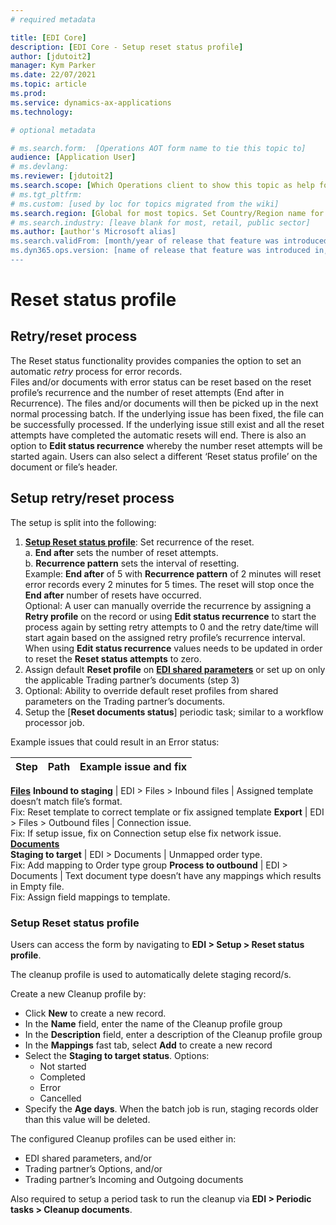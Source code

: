 ```yaml
---
# required metadata

title: [EDI Core]
description: [EDI Core - Setup reset status profile]
author: [jdutoit2]
manager: Kym Parker
ms.date: 22/07/2021
ms.topic: article
ms.prod: 
ms.service: dynamics-ax-applications
ms.technology: 

# optional metadata

# ms.search.form:  [Operations AOT form name to tie this topic to]
audience: [Application User]
# ms.devlang: 
ms.reviewer: [jdutoit2]
ms.search.scope: [Which Operations client to show this topic as help for, to be set by content strategist, see list here: https://microsoft.sharepoint.com/teams/DynDoc/_layouts/15/WopiFrame.aspx?sourcedoc={23419e1c-eb64-42e9-aa9b-79875b428718}&action=edit&wd=target%28Core%20Dynamics%20AX%20CP%20requirements%2Eone%7C4CC185C0%2DEFAA%2D42CD%2D94B9%2D8F2A45E7F61A%2FVersions%20list%20for%20docs%20topics%7CC14BE630%2D5151%2D49D6%2D8305%2D554B5084593C%2F%29]
# ms.tgt_pltfrm: 
# ms.custom: [used by loc for topics migrated from the wiki]
ms.search.region: [Global for most topics. Set Country/Region name for localizations]
# ms.search.industry: [leave blank for most, retail, public sector]
ms.author: [author's Microsoft alias]
ms.search.validFrom: [month/year of release that feature was introduced in, in format yyyy-mm-dd]
ms.dyn365.ops.version: [name of release that feature was introduced in, see list here: https://microsoft.sharepoint.com/teams/DynDoc/_layouts/15/WopiFrame.aspx?sourcedoc={23419e1c-eb64-42e9-aa9b-79875b428718}&action=edit&wd=target%28Core%20Dynamics%20AX%20CP%20requirements%2Eone%7C4CC185C0%2DEFAA%2D42CD%2D94B9%2D8F2A45E7F61A%2FVersions%20list%20for%20docs%20topics%7CC14BE630%2D5151%2D49D6%2D8305%2D554B5084593C%2F%29]
---
```


# Reset status profile

## Retry/reset process

The Reset status functionality provides companies the option to set an automatic _retry_ process for error records. <br>
Files and/or documents with error status can be reset based on the reset profile’s recurrence and the number of reset attempts (End after in Recurrence).
The files and/or documents will then be picked up in the next normal processing batch. If the underlying issue has been fixed, the file can be successfully processed. If the underlying issue still exist and all the reset attempts have completed the automatic resets will end. There is also an option to **Edit status recurrence** whereby the number reset attempts will be started again. Users can also select a different ‘Reset status profile’ on the document or file’s header.

## Setup retry/reset process
The setup is split into the following:
1.	[**Setup Reset status profile**](#setup-reset-status-profile): Set recurrence of the reset. <br>
a.	**End after** sets the number of reset attempts. <br>
b.	**Recurrence pattern** sets the interval of resetting. <br>
Example: **End after** of 5 with **Recurrence pattern** of 2 minutes will reset error records every 2 minutes for 5 times. The reset will stop once the **End after** number of resets have occurred. <br> Optional: A user can manually override the recurrence by assigning a **Retry profile** on the record or using **Edit status recurrence** to start the process again by setting retry attempts to 0 and the retry date/time will start again based on the assigned retry profile’s recurrence interval. When using **Edit status recurrence** values needs to be updated in order to reset the **Reset status attempts** to zero.
2.	Assign default **Reset profile** on [**EDI shared parameters**](EDI_SharedParameters.md) or set up on only the applicable Trading partner’s documents (step 3)
3.	Optional: Ability to override default reset profiles from shared parameters on the Trading partner’s documents.
4.	Setup the [**Reset documents status**] periodic task; similar to a workflow processor job.

Example issues that could result in an Error status:

**Step** 	                        | **Path**                              | **Example issue and fix**
:-------------------------------- |:------------------------------------- |:-------------------------------------
<ins>**Files**</ins>
**Inbound to staging**            |	EDI > Files > Inbound files           |	Assigned template doesn’t match file’s format. <br> Fix: Reset template to correct template or fix assigned template
**Export**                        |	EDI > Files > Outbound files          |	Connection issue. <br> Fix: If setup issue, fix on Connection setup else fix network issue.
<ins>**Documents**</ins>	
**Staging to target**             |	EDI > Documents                       | Unmapped order type. <br> Fix: Add mapping to Order type group
**Process to outbound**           |	EDI > Documents                       |	Text document type doesn’t have any mappings which results in Empty file. <br> Fix: Assign field mappings to template.


### Setup Reset status profile

Users can access the form by navigating to **EDI > Setup > Reset status profile**.

The cleanup profile is used to automatically delete staging record/s.

Create a new Cleanup profile by:
- Click **New** to create a new record. 
- In the **Name** field, enter the name of the Cleanup profile group
- In the **Description** field, enter a description of the Cleanup profile group
- In the **Mappings** fast tab, select **Add** to create a new record
- Select the **Staging to target status**. Options:
  - Not started
  - Completed
  - Error
  - Cancelled
- Specify the **Age days**. When the batch job is run, staging records older than this value will be deleted.

The configured Cleanup profiles can be used either in:
- EDI shared parameters, and/or
- Trading partner’s Options, and/or
- Trading partner’s Incoming and Outgoing documents

Also required to setup a period task to run the cleanup via  **EDI > Periodic tasks > Cleanup documents**.

